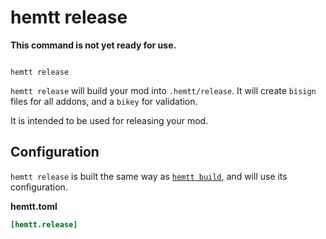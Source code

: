 # hemtt release

**This command is not yet ready for use.**

<code>
hemtt release
</code>

`hemtt release` will build your mod into `.hemtt/release`. It will create `bisign` files for all addons, and a `bikey` for validation.

It is intended to be used for releasing your mod.

## Configuration

`hemtt release` is built the same way as [`hemtt build`](commands-build.md), and will use its configuration.

**hemtt.toml**

```toml
[hemtt.release]
```
